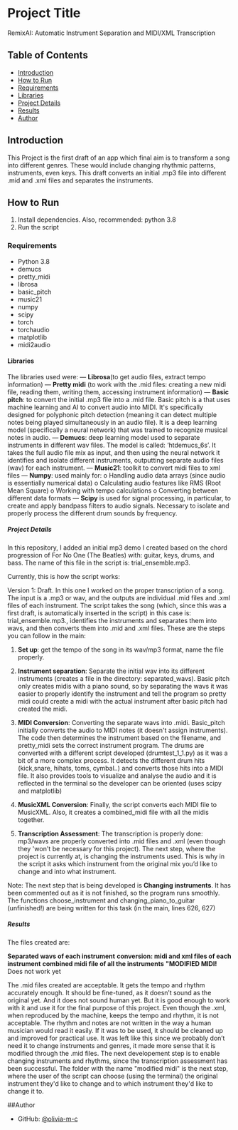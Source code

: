 # Project Title

RemixAI: Automatic Instrument Separation and MIDI/XML Transcription

## Table of Contents
- [Introduction](#introduction)
- [How to Run](#how-to-run)
- [Requirements](#requirements)
- [Libraries](#libraries)
- [Project Details](#project-details)
- [Results](#results)
- [Author](#author)


## Introduction

This Project is the first draft of an app which final aim is to transform a song into different genres. These would include changing rhythmic patterns, instruments, even keys. This draft converts an initial .mp3 file into different .mid and .xml files and separates the instruments.

## How to Run

1. Install dependencies. Also, recommended: python 3.8
2. Run the script

### Requirements

- Python 3.8
- demucs
- pretty_midi
- librosa
- basic_pitch
- music21
- numpy
- scipy
- torch
- torchaudio
- matplotlib
- midi2audio




#### Libraries

The libraries used were:
—	**Librosa**(to get audio files, extract tempo information)
—	**Pretty midi** (to work with the .mid files: creating a new midi file, reading them, writing them, accessing instrument information)
—	**Basic pitch**: to convert the initial .mp3 file into a .mid file. Basic pitch is a that uses machine learning and AI to convert audio into MIDI. It's specifically designed for polyphonic pitch detection (meaning it can detect multiple notes being played simultaneously in an audio file). It is a deep learning model (specifically a neural network) that was trained to recognize musical notes in audio. 
—	**Demucs**: deep learning model used to separate instruments in different wav files. The model is called: ‘htdemucs_6s’. It takes the full audio file mix as input, and then using the neural network it identifies and isolate different instruments, outputting separate audio files (wav) for each instrument. 
—	**Music21**: toolkit to convert midi files to xml files
—	**Numpy**: used mainly for:
    o	Handling audio data arrays (since audio is essentially numerical data)
    o	Calculating audio features like RMS (Root Mean Square)
    o	Working with tempo calculations
    o	Converting between different data formats
—	**Scipy** is used for signal processing, in particular, to create and apply bandpass filters to audio signals. Necessary to isolate and properly process the different drum sounds by frequency.

##### Project Details

In this repository, I added an initial mp3 demo I created based on the chord progression of For No One (The Beatles) with: guitar, keys, drums, and bass. The name of this file in the script is: trial_ensemble.mp3.

Currently, this is how the script works: 

Version 1: Draft.  In this one I worked on the proper transcription of a song. The input is a .mp3 or wav, and the outputs are individual .mid files and  .xml files of each instrument. The script takes the song (which, since this was a first draft, is automatically inserted in the script) in this case is: trial_ensemble.mp3., identifies the instruments and separates them into wavs, and then converts them into .mid and .xml files. These are the steps you can follow in the main: 

1.	**Set up**: get the tempo of the song in its wav/mp3 format, name the file properly.

2.	**Instrument separation**: Separate the initial wav into its different instruments (creates a file in the directory: separated_wavs). Basic pitch only creates midis with a piano sound, so by separating the wavs it was easier to properly identify the instrument and tell the program so pretty midi could create a midi with the actual instrument after basic pitch had created the midi. 

3.	**MIDI Conversion**: Converting the separate wavs into .midi. Basic_pitch initially converts the audio to MIDI notes (it doesn't assign instruments). The code then determines the instrument based on the filename, and pretty_midi sets the correct instrument program. The drums are converted with a different script developed (drumtest_1_1.py) as it was a bit of a more complex process. It detects the different drum hits (kick,snare, hihats, toms, cymbal..) and converts those hits into a MIDI file. It also provides tools to visualize and analyse the audio and it is reflected in the terminal so the developer can be oriented (uses scipy and matplotlib)

4.	**MusicXML Conversion**: Finally,  the script converts each MIDI file to MusicXML. Also, it creates a combined_midi file with all the midis together. 

5.	**Transcription Assessment**: The transcription is properly done: mp3/wavs are properly converted into .mid files and .xml (even though they 'won't be necessary for this project). The next step, where the project is currently at, is changing the instruments used. This is why in the script it asks which instrument from the original mix you’d like to change and into what instrument. 

Note: The next step that is being developed is **Changing instruments**. It has been commented out as it is not finished, so the program runs smoothly. The functions choose_instrument and changing_piano_to_guitar (unfinished!) are being written for this task (in the main, lines 626, 627)

##### Results

The files created are: 

**Separated wavs of each instrument**
**conversion: midi and xml files of each instrument**
**combined midi file of all the instruments**
**"MODIFIED MIDI!** Does not work yet

The .mid files created are acceptable. It gets the tempo and rhythm accurately enough. It should be fine-tuned, as it doesn’t sound as the original yet. And it does not sound human yet. But it is good enough to work with it and use it for the final purpose of this project. Even though the .xml, when reproduced by the machine, keeps the tempo and rhythm, it is not acceptable. The rhythm and notes are not written in the way a human musician would read it easily. If it was to be used, it should be cleaned up and improved for practical use. It was left like this since we probably don’t need it to change instruments and genres, it made more sense that it is modified through the .mid files. The next developement step is to enable changing instruments and rhythms, since the transcription assessment has been successful.
The folder with the name "modified midi" is the next step, where the user of the script can choose (using the terminal) the original instrument they'd like to change and to which instrument they'd like to change it to.

##Author 
- GitHub: [@olivia-m-c](https://github.com/olivia-m-c)
